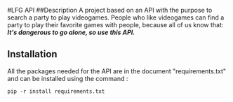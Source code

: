 #LFG API
##Description
A project based on an API with the purpose to search a party to play videogames.
People who like videogames can find a party to play their favorite games with people, 
because all of us know that: _**It's dangerous to go alone, so use this API.**_

## Installation
All the packages needed for the API are in the document "requirements.txt" and can be installed using the command :

`pip -r install requirements.txt`

